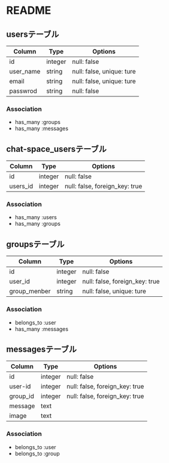 # README

## usersテーブル
|Column|Type|Options|
|------|----|-------|
|id|integer|null: false|
|user_name|string|null: false, unique: ture|
|email|string|null: false, unique: ture|
|passwrod|string|null: false|
### Association
- has_many :groups
- has_many :messages

## chat-space_usersテーブル
|Column|Type|Options|
|------|----|-------|
|id|integer|null: false|
|users_id|integer|null: false, foreign_key: true|
### Association
- has_many :users
- has_many :groups

## groupsテーブル
|Column|Type|Options|
|------|----|-------|
|id|integer|null: false|
|user_id|integer|null: false, foreign_key: true|
|group_menber|string|null: false, unique: ture|
### Association
- belongs_to :user
- has_many :messages

## messagesテーブル
|Column|Type|Options|
|------|----|-------|
|id|integer|null: false|
|user-id|integer|null: false, foreign_key: true|
|group_id|integer|null: false, foreign_key: true|
|message|text||
|image|text||
### Association
- belongs_to :user
- belongs_to :group
